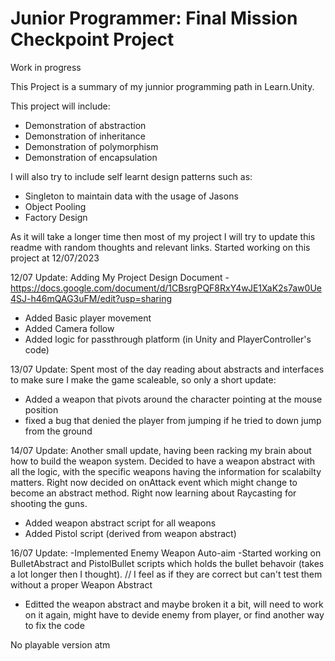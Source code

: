 # Junior Programmer: Final Mission Checkpoint Project
Work in progress

This Project is a summary of my junnior programming path in Learn.Unity.

This project will include:
- Demonstration of abstraction
- Demonstration of inheritance
- Demonstration of polymorphism
- Demonstration of encapsulation

I will also try to include self learnt design patterns such as:
- Singleton to maintain data with the usage of Jasons
- Object Pooling
- Factory Design

As it will take a longer time then most of my project I will try to update this readme with random thoughts and relevant links.
Started working on this project at 12/07/2023


12/07 Update:
Adding My Project Design Document - https://docs.google.com/document/d/1CBsrgPQF8RxY4wJE1XaK2s7aw0Ue4SJ-h46mQAG3uFM/edit?usp=sharing
- Added Basic player movement
- Added Camera follow
- Added logic for passthrough platform (in Unity and PlayerController's code)

13/07 Update:
Spent most of the day reading about abstracts and interfaces to make sure I make the game scaleable, so only a short update:
- Added a weapon that pivots around the character pointing at the mouse position
- fixed a bug that denied the player from jumping if he tried to down jump from the ground

14/07 Update:
Another small update, having been racking my brain about how to build the weapon system. Decided to have a weapon abstract with all the logic, with the specific
weapons having the information for scalabilty matters. Right now decided on onAttack event which might change to become an abstract method. Right now learning
about Raycasting for shooting the guns.
- Added weapon abstract script for all weapons
- Added Pistol script (derived from weapon abstract)

16/07 Update:
-Implemented Enemy Weapon Auto-aim
-Started working on BulletAbstract and PistolBullet scripts which holds the bullet behavoir (takes a lot longer then I thought). // I feel as if they are correct but can't test them without a proper Weapon Abstract
- Editted the weapon abstract and maybe broken it a bit, will need to work on it again, might have to devide enemy from player, or find another way to fix the code





No playable version atm